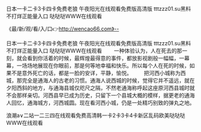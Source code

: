 日本一卡二卡3卡四卡免费老狼
午夜阳光在线观看免费版高清版
tttzzz01.su黑料不打烊正能量入口
哒哒哒WWW在线观看


《最/新/观/看/入/口👉http://wencao66.com》--

日本一卡二卡3卡四卡免费老狼
午夜阳光在线观看免费版高清版
tttzzz01.su黑料不打烊正能量入口
哒哒哒WWW在线观看
　　一种体验认为，人在死去的那一刻，就会看到你活着的时候，最辉煌最得意的事件，都放影视剧般一幅幅，一幕幕，一场场地展现在你眼前，那是何等地幸福和快乐。所以每个人在死的时候，如果不是意外死亡的话，都是一脸的安详，平静，愉悦。
　　把河西小城称为西城，那完全是通海人的古老的习惯。通海人说西城的时候，觉得它并不遥远，就在夕阳西斜的地方，与通海县城仅咫尺之隔，不然老通海称呼起这座原河西县城时就不会那样亲切。河西县早已成为历史，只留下一个县城大概的模样，据更老的通海人回忆，通海城方，河西城圆。现在看河西小城，仍是一处精巧别致的弹丸之地。





浪潮a∨二站一二三四在线观看免费高清韩一卡2卡3卡4卡新区乱码欧美哒哒哒WWW在线观看

